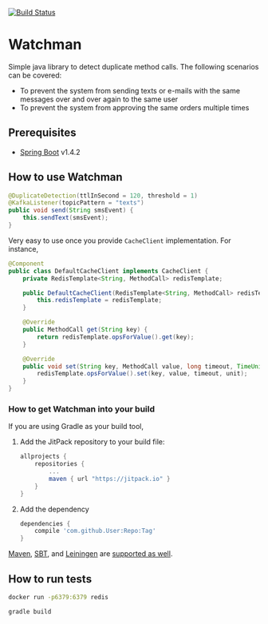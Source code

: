 [![Build Status](https://travis-ci.org/DailyHotel/Watchman.svg?branch=master)](https://travis-ci.org/DailyHotel/Watchman)

# Watchman
Simple java library to detect duplicate method calls. The following scenarios can be covered:

* To prevent the system from sending texts or e-mails with the same messages over and over again to the same user
* To prevent the system from approving the same orders multiple times

## Prerequisites

* [Spring Boot](https://projects.spring.io/spring-boot/) v1.4.2

## How to use Watchman

```java
@DuplicateDetection(ttlInSecond = 120, threshold = 1)
@KafkaListener(topicPattern = "texts")
public void send(String smsEvent) {
    this.sendText(smsEvent);
}
```

Very easy to use once you provide `CacheClient` implementation. For instance,

``` java
@Component
public class DefaultCacheClient implements CacheClient {
    private RedisTemplate<String, MethodCall> redisTemplate;

    public DefaultCacheClient(RedisTemplate<String, MethodCall> redisTemplate) {
        this.redisTemplate = redisTemplate;
    }

    @Override
    public MethodCall get(String key) {
        return redisTemplate.opsForValue().get(key);
    }

    @Override
    public void set(String key, MethodCall value, long timeout, TimeUnit unit) {
        redisTemplate.opsForValue().set(key, value, timeout, unit);
    }
}
```

### How to get Watchman into your build

If you are using Gradle as your build tool,

1. Add the JitPack repository to your build file:
    ```gradle
    allprojects {
		repositories {
			...
			maven { url "https://jitpack.io" }
		}
	}
    ```
2. Add the dependency
    ```gradle
    dependencies {
		compile 'com.github.User:Repo:Tag'
	}
    ```

[Maven](https://maven.apache.org/), [SBT](http://www.scala-sbt.org/), and [Leiningen](http://leiningen.org/) are [supported as well](https://jitpack.io/#DailyHotel/Watchman).

## How to run tests

``` bash
docker run -p6379:6379 redis

gradle build
```
